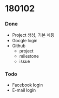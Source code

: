 # 180102

### Done
- Project 생성, 기본 세팅
- Google login
- Github
	- project
	- milestone
	- issue

### Todo
- Facebook login
- E-mail login


